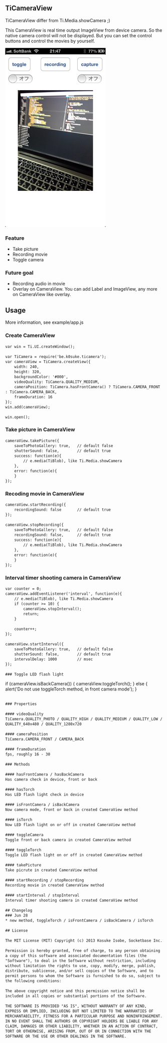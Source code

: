 ## TiCameraView
TiCameraView differ from Ti.Media.showCamera ;)

This CameraView is real time output ImageView from device camera. So the native camera control will not be displayed. But you can set the control buttons and control the movies by yourself.

![image](TiCameraView.png)

### Feature
* Take picture
* Recording movie
* Toggle camera

### Future goal
* Recording audio in movie
* Overlay on CameraView. You can add Label and ImageView, any more on CameraView like overlay.

## Usage
More information, see example/app.js

### Create CameraView
```
var win = Ti.UI.createWindow();

var TiCamera = require('be.k0suke.ticamera');
var cameraView = TiCamera.createView({
	width: 240,
	height: 320,
	backgroundColor: '#000',
	videoQuality: TiCamera.QUALITY_MEDIUM,
	cameraPosition: TiCamera.hasFrontCamera() ? TiCamera.CAMERA_FRONT : TiCamera.CAMERA_BACK,
	frameDuration: 16
});
win.add(cameraView);

win.open();
```

### Take picture in CameraView
```
cameraView.takePicture({
	saveToPhotoGallery: true,	// default false
	shutterSound: false,		// default true
	success: function(e){
		// e.media(TiBlob), like Ti.Media.showCamera
	},
	error: function(e){
	}
});
```

### Recoding movie in CameraView
```
cameraView.startRecording({
	recordingSound: false		// default true
});

cameraView.stopRecording({
	saveToPhotoGallery: true,	// default false
	recordingSound: false,		// default true
	success: function(e){
		// e.media(TiBlob), like Ti.Media.showCamera
	},
	error: function(e){
	}
});
```

### Interval timer shooting camera in CameraView
```
var counter = 0;
cameraView.addEventListener('interval', function(e){
	// e.media(TiBlob), like Ti.Media.showCamera
	if (counter >= 10) {
		cameraView.stopInterval();
		return;
	}

	counter++;
});

cameraView.startInterval({
	saveToPhotoGallery: true,	// default false
	shutterSound: false,		// default true
	intervalDelay: 1000			// msec
});

### Toggle LED flash light
```
if (cameraView.isBackCamera()) {
	cameraView.toggleTorch();
} else {
	alert('Do not use toggleTorch method, in front camera mode');
}
```

### Properties

#### videoQuality
TiCamera.QUALITY_PHOTO / QUALITY_HIGH / QUALITY_MEDIUM / QUALITY_LOW / QUALITY_640x480 / QUALITY_1280x720

#### cameraPosition
TiCamera.CAMERA_FRONT / CAMERA_BACK

#### frameDuration
fps, roughly 16 - 30

### Methods

#### hasFrontCamera / hasBackCamera
Has camera check in device, front or back

#### hasTorch
Has LED flash light check in device

#### isFrontCamera / isBackCamera
Now camera mode, front or back in created CameraView method

#### isTorch
Now LED flash light on or off in created CameraView method

#### toggleCamera
Toggle front or back camera in created CameraView method

#### toggleTorch
Toggle LED flash light on or off in created CameraView method

#### takePicture
Take picrute in created CameraView method

#### startRecording / stopRecording
Recording movie in created CameraView method

#### startInterval / stopInterval
Interval timer shooting camera in created CameraView method

## Changelog
### Jun 28
* new method, toggleTorch / isFrontCamera / isBackCamera / isTorch

## License

The MIT License (MIT) Copyright (c) 2013 Kosuke Isobe, Socketbase Inc.

Permission is hereby granted, free of charge, to any person obtaining a copy of this software and associated documentation files (the "Software"), to deal in the Software without restriction, including without limitation the rights to use, copy, modify, merge, publish, distribute, sublicense, and/or sell copies of the Software, and to permit persons to whom the Software is furnished to do so, subject to the following conditions:

The above copyright notice and this permission notice shall be included in all copies or substantial portions of the Software.

THE SOFTWARE IS PROVIDED "AS IS", WITHOUT WARRANTY OF ANY KIND, EXPRESS OR IMPLIED, INCLUDING BUT NOT LIMITED TO THE WARRANTIES OF MERCHANTABILITY, FITNESS FOR A PARTICULAR PURPOSE AND NONINFRINGEMENT. IN NO EVENT SHALL THE AUTHORS OR COPYRIGHT HOLDERS BE LIABLE FOR ANY CLAIM, DAMAGES OR OTHER LIABILITY, WHETHER IN AN ACTION OF CONTRACT, TORT OR OTHERWISE, ARISING FROM, OUT OF OR IN CONNECTION WITH THE SOFTWARE OR THE USE OR OTHER DEALINGS IN THE SOFTWARE.